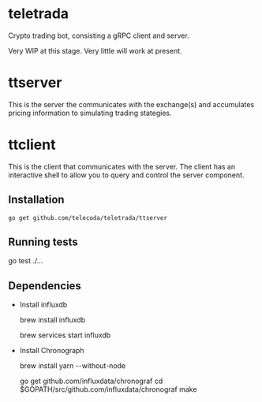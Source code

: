 # teletrada
Crypto trading bot, consisting a gRPC client and server.

Very WIP at this stage. Very little will work at present.

# ttserver

This is the server the communicates with the exchange(s) and accumulates pricing information to simulating trading stategies.

# ttclient

This is the client that communicates with the server.  The client has an interactive shell to allow you to query and control the server component.

## Installation

    go get github.com/telecoda/teletrada/ttserver

## Running tests

   go test ./...


## Dependencies

- Install influxdb

    brew install influxdb

    brew services start influxdb

- Install Chronograph

    brew install yarn --without-node

    go get github.com/influxdata/chronograf
    cd $GOPATH/src/github.com/influxdata/chronograf
    make
    